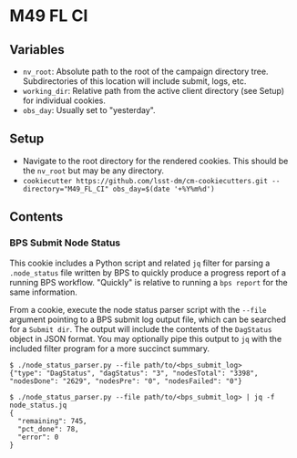 # M49 FL CI

## Variables

- `nv_root`: Absolute path to the root of the campaign directory tree. Subdirectories of this location will include submit, logs, etc.
- `working_dir`: Relative path from the active client directory (see Setup) for individual cookies.
- `obs_day`: Usually set to "yesterday".

## Setup
- Navigate to the root directory for the rendered cookies. This should be the `nv_root` but may be any directory.
- `cookiecutter https://github.com/lsst-dm/cm-cookiecutters.git --directory="M49_FL_CI" obs_day=$(date '+%Y%m%d')`

## Contents

### BPS Submit Node Status
This cookie includes a Python script and related `jq` filter for parsing a `.node_status` file written by BPS to quickly produce a progress report of a running BPS workflow. "Quickly" is relative to running a `bps report` for the same information.

From a cookie, execute the node status parser script with the `--file` argument pointing to a BPS submit log output file, which can be searched for a `Submit dir`. The output will include the contents of the `DagStatus` object in JSON format. You may optionally pipe this output to `jq` with the included filter program for a more succinct summary.

```
$ ./node_status_parser.py --file path/to/<bps_submit_log>
{"type": "DagStatus", "dagStatus": "3", "nodesTotal": "3398", "nodesDone": "2629", "nodesPre": "0", "nodesFailed": "0"}
```

```
$ ./node_status_parser.py --file path/to/<bps_submit_log> | jq -f node_status.jq
{
  "remaining": 745,
  "pct_done": 78,
  "error": 0
}
```
